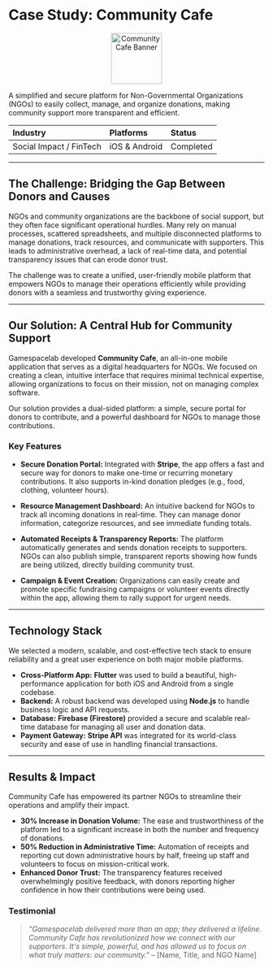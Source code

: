 # Case Study: Community Cafe

<p align="center">
  <img src="https://cdn.discordapp.com/attachments/865420585437102090/1425187683063435425/1.jpg?ex=68e6acf6&is=68e55b76&hm=7cad8bc4b3c73fbec2ec33aaa3aa033b62ed046c61ec26528915496d4064cc1d&" alt="Community Cafe Banner" width="100" height="100"/>
</p>

A simplified and secure platform for Non-Governmental Organizations (NGOs) to easily collect, manage, and organize donations, making community support more transparent and efficient.

| **Industry** | **Platforms** | **Status** |
| :--- | :--- | :--- |
| Social Impact / FinTech | iOS & Android | Completed |

---

## The Challenge: Bridging the Gap Between Donors and Causes

NGOs and community organizations are the backbone of social support, but they often face significant operational hurdles. Many rely on manual processes, scattered spreadsheets, and multiple disconnected platforms to manage donations, track resources, and communicate with supporters. This leads to administrative overhead, a lack of real-time data, and potential transparency issues that can erode donor trust.

The challenge was to create a unified, user-friendly mobile platform that empowers NGOs to manage their operations efficiently while providing donors with a seamless and trustworthy giving experience.

---

## Our Solution: A Central Hub for Community Support

Gamespacelab developed **Community Cafe**, an all-in-one mobile application that serves as a digital headquarters for NGOs. We focused on creating a clean, intuitive interface that requires minimal technical expertise, allowing organizations to focus on their mission, not on managing complex software.

Our solution provides a dual-sided platform: a simple, secure portal for donors to contribute, and a powerful dashboard for NGOs to manage those contributions.



### Key Features

* **Secure Donation Portal:** Integrated with **Stripe**, the app offers a fast and secure way for donors to make one-time or recurring monetary contributions. It also supports in-kind donation pledges (e.g., food, clothing, volunteer hours).

* **Resource Management Dashboard:** An intuitive backend for NGOs to track all incoming donations in real-time. They can manage donor information, categorize resources, and see immediate funding totals.

* **Automated Receipts & Transparency Reports:** The platform automatically generates and sends donation receipts to supporters. NGOs can also publish simple, transparent reports showing how funds are being utilized, directly building community trust.

* **Campaign & Event Creation:** Organizations can easily create and promote specific fundraising campaigns or volunteer events directly within the app, allowing them to rally support for urgent needs.

---

## Technology Stack

We selected a modern, scalable, and cost-effective tech stack to ensure reliability and a great user experience on both major mobile platforms.

* **Cross-Platform App:** **Flutter** was used to build a beautiful, high-performance application for both iOS and Android from a single codebase.
* **Backend:** A robust backend was developed using **Node.js** to handle business logic and API requests.
* **Database:** **Firebase (Firestore)** provided a secure and scalable real-time database for managing all user and donation data.
* **Payment Gateway:** **Stripe API** was integrated for its world-class security and ease of use in handling financial transactions.



---

## Results & Impact

Community Cafe has empowered its partner NGOs to streamline their operations and amplify their impact.

* **30% Increase in Donation Volume:** The ease and trustworthiness of the platform led to a significant increase in both the number and frequency of donations.
* **50% Reduction in Administrative Time:** Automation of receipts and reporting cut down administrative hours by half, freeing up staff and volunteers to focus on mission-critical work.
* **Enhanced Donor Trust:** The transparency features received overwhelmingly positive feedback, with donors reporting higher confidence in how their contributions were being used.

### Testimonial

> *"Gamespacelab delivered more than an app; they delivered a lifeline. Community Cafe has revolutionized how we connect with our supporters. It's simple, powerful, and has allowed us to focus on what truly matters: our community."*
> – [Name, Title, and NGO Name]
